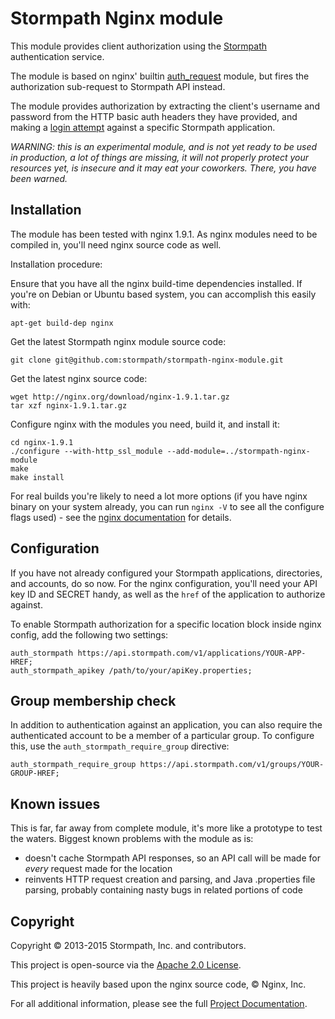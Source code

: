 # Stormpath Nginx module

This module provides client authorization using the
[Stormpath](https://stormpath.com/) authentication service.

The module is based on nginx' builtin
[auth_request](http://nginx.org/en/docs/http/ngx_http_auth_request_module.html) module, but fires the authorization sub-request to Stormpath API instead.

The module provides authorization by extracting the client's username and
password from the HTTP basic auth headers they have provided, and making a
[login attempt](http://docs.stormpath.com/rest/product-guide/#application-account-authc) against a specific Stormpath application.

*WARNING: this is an experimental module, and is not yet ready to be used
in production, a lot of things are missing, it will not properly protect
your resources yet, is insecure and it may eat your coworkers. There, you
have been warned.*

## Installation

The module has been tested with nginx 1.9.1. As nginx modules need to be
compiled in, you'll need nginx source code as well.

Installation procedure:

Ensure that you have all the nginx build-time dependencies installed. If you're
on Debian or Ubuntu based system, you can accomplish this easily with:

    apt-get build-dep nginx

Get the latest Stormpath nginx module source code:

    git clone git@github.com:stormpath/stormpath-nginx-module.git

Get the latest nginx source code:

    wget http://nginx.org/download/nginx-1.9.1.tar.gz
    tar xzf nginx-1.9.1.tar.gz

Configure nginx with the modules you need, build it, and install it:

    cd nginx-1.9.1
    ./configure --with-http_ssl_module --add-module=../stormpath-nginx-module
    make
    make install

For real builds you're likely to need a lot more options (if you have nginx
binary on your system already, you can run `nginx -V` to see all the configure
flags used) - see the [nginx documentation](http://nginx.org/en/docs/configure.html)
for details.

## Configuration

If you have not already configured your Stormpath applications, directories,
and accounts, do so now. For the nginx configuration, you'll need your
API key ID and SECRET handy, as well as the `href` of the application to
authorize against.

To enable Stormpath authorization for a specific location block inside nginx
config, add the following two settings:

    auth_stormpath https://api.stormpath.com/v1/applications/YOUR-APP-HREF;
    auth_stormpath_apikey /path/to/your/apiKey.properties;

## Group membership check

In addition to authentication against an application, you can also require
the authenticated account to be a member of a particular group. To configure
this, use the `auth_stormpath_require_group` directive:

    auth_stormpath_require_group https://api.stormpath.com/v1/groups/YOUR-GROUP-HREF;

## Known issues

This is far, far away from complete module, it's more like a prototype to test
the waters. Biggest known problems with the module as is:

* doesn't cache Stormpath API responses, so an API call will be made for
  *every* request made for the location
* reinvents HTTP request creation and parsing, and Java .properties file parsing,
  probably containing nasty bugs in related portions of code

## Copyright

Copyright &copy; 2013-2015 Stormpath, Inc. and contributors.

This project is open-source via the [Apache 2.0 License](http://www.apache.org/licenses/LICENSE-2.0).

This project is heavily based upon the nginx source code, &copy; Nginx, Inc.

For all additional information, please see the full [Project Documentation](http://docs.stormpath.com/rest/product-guide/).
